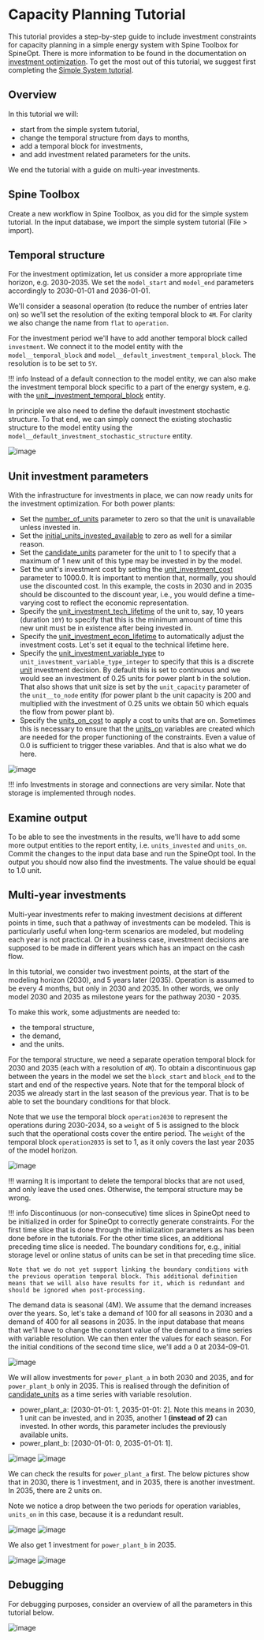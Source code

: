 # Capacity Planning Tutorial

This tutorial provides a step-by-step guide to include investment constraints for capacity planning in a simple energy system with Spine Toolbox for SpineOpt. There is more information to be found in the documentation on [investment optimization](https://spine-tools.github.io/SpineOpt.jl/latest/advanced_concepts/investment_optimization/). To get the most out of this tutorial, we suggest first completing the [Simple System tutorial](https://spine-tools.github.io/SpineOpt.jl/latest/tutorial/simple_system/).

## Overview

In this tutorial we will:
+ start from the simple system tutorial,
+ change the temporal structure from days to months,
+ add a temporal block for investments,
+ and add investment related parameters for the units.

We end the tutorial with a guide on multi-year investments.

## Spine Toolbox

Create a new workflow in Spine Toolbox, as you did for the simple system tutorial. In the input database, we import the simple system tutorial (File > import).

## Temporal structure

For the investment optimization, let us consider a more appropriate time horizon, e.g. 2030-2035. We set the `model_start` and `model_end` parameters accordingly to 2030-01-01 and 2036-01-01.

We'll consider a seasonal operation (to reduce the number of entries later on) so we'll set the resolution of the exiting temporal block to `4M`. For clarity we also change the name from `flat` to `operation`.

For the investment period we'll have to add another temporal block called `investment`. We connect it to the model entity with the `model__temporal_block` and `model__default_investment_temporal_block`. The resolution is to be set to `5Y`.

!!! info
	Instead of a default connection to the model entity, we can also make the investment temporal block specific to a part of the energy system, e.g. with the [unit\_\_investment\_temporal\_block](@ref) entity.

In principle we also need to define the default investment stochastic structure. To that end, we can simply connect the existing stochastic structure to the model entity using the `model__default_investment_stochastic_structure` entity.

![image](figs_capacity_planning/capacity_temporal.png)

## Unit investment parameters

With the infrastructure for investments in place, we can now ready units for the investment optimization. For both power plants:
- Set the [number\_of\_units](@ref) parameter to zero so that the unit is unavailable unless invested in.
- Set the [initial\_units\_invested\_available](@ref) to zero as well for a similar reason.
- Set the [candidate\_units](@ref) parameter for the unit to 1 to specify that a maximum of 1 new unit of this type may be invested in by the model.
- Set the unit's investment cost by setting the [unit\_investment\_cost](@ref) parameter to 1000.0. It is important to mention that, normally, you should use the discounted cost. In this example, the costs in 2030 and in 2035 should be discounted to the discount year, i.e., you would define a time-varying cost to reflect the economic representation.
- Specify the [unit\_investment\_tech\_lifetime](@ref) of the unit to, say, 10 years (duration `10Y`) to specify that this is the minimum amount of time this new unit must be in existence after being invested in.
- Specify the [unit\_investment\_econ\_lifetime](@ref) to automatically adjust the investment costs. Let's set it equal to the technical lifetime here.
- Specify the [unit\_investment\_variable\_type](@ref) to `unit_investment_variable_type_integer` to specify that this is a discrete [unit](@ref) investment decision. By default this is set to continuous and we would see an investment of 0.25 units for power plant b in the solution. That also shows that unit size is set by the `unit_capacity` parameter of the `unit__to_node` entity (for power plant b the unit capacity is 200 and multiplied with the investment of 0.25 units we obtain 50 which equals the flow from power plant b).
- Specify the [units\_on\_cost](@ref) to apply a cost to units that are on. Sometimes this is necessary to ensure that the [units\_on](@ref) variables are created which are needed for the proper functioning of the constraints. Even a value of 0.0 is sufficient to trigger these variables. And that is also what we do here.

![image](figs_capacity_planning/capacity_unit.png)

!!! info
	Investments in storage and connections are very similar. Note that storage is implemented through nodes.

## Examine output

To be able to see the investments in the results, we'll have to add some more output entities to the report entity, i.e. `units_invested` and `units_on`. Commit the changes to the input data base and run the SpineOpt tool. In the output you should now also find the investments. The value should be equal to 1.0 unit.

## Multi-year investments

Multi-year investments refer to making investment decisions at different points in time, such that a pathway of investments can be modeled. This is particularly useful when long-term scenarios are modeled, but modeling each year is not practical. Or in a business case, investment decisions are supposed to be made in different years which has an impact on the cash flow.

In this tutorial, we consider two investment points, at the start of the modeling horizon (2030), and 5 years later (2035). Operation is assumed to be every 4 months, but only in 2030 and 2035. In other words, we only model 2030 and 2035 as milestone years for the pathway 2030 - 2035.

To make this work, some adjustments are needed to:
+ the temporal structure,
+ the demand,
+ and the units.

For the temporal structure, we need a separate operation temporal block for 2030 and 2035 (each with a resolution of `4M`). To obtain a discontinuous gap between the years in the model we set the `block_start` and `block_end` to the start and end of the respective years. Note that for the temporal block of 2035 we already start in the last season of the previous year. That is to be able to set the boundary conditions for that block.

Note that we use the temporal block `operation2030` to represent the operations during 2030-2034, so a `weight` of 5 is assigned to the block such that the operational costs cover the entire period. The `weight` of the temporal block `operation2035` is set to 1, as it only covers the last year 2035 of the model horizon.

![image](figs_capacity_planning/multi-year_temporal.png)

!!! warning 
	It is important to delete the temporal blocks that are not used, and only leave the used ones. Otherwise, the temporal structure may be wrong.

!!! info
	Discontinuous (or non-consecutive) time slices in SpineOpt need to be initialized in order for SpineOpt to correctly generate constraints. For the first time slice that is done through the initialization parameters as has been done before in the tutorials. For the other time slices, an additional preceding time slice is needed. The boundary conditions for, e.g., initial storage level or online status of units can be set in that preceding time slice.

	Note that we do not yet support linking the boundary conditions with the previous operation temporal block. This additional definition means that we will also have results for it, which is redundant and should be ignored when post-processing.

The demand data is seasonal (4M). We assume that the demand increases over the years. So, let's take a demand of 100 for all seasons in 2030 and a demand of 400 for all seasons in 2035. In the input database that means that we'll have to change the constant value of the demand to a time series with variable resolution. We can then enter the values for each season. For the initial conditions of the second time slice, we'll add a 0 at 2034-09-01.

![image](figs_capacity_planning/multi-year_demand.png)

We will allow investments for `power_plant_a` in both 2030 and 2035, and for `power_plant_b` only in 2035. This is realised through the definition of [candidate\_units](@ref) as a time series with variable resolution.

- power_plant_a: [2030-01-01: 1, 2035-01-01: 2]. Note this means in 2030, 1 unit can be invested, and in 2035, another 1 **(instead of 2)** can invested. In other words, this parameter includes the previously available units.
- power_plant_b: [2030-01-01: 0, 2035-01-01: 1].

![image](figs_capacity_planning/multi-year_unit_a.png)
![image](figs_capacity_planning/multi-year_unit_b.png)

We can check the results for `power_plant_a` first. The below pictures show that in 2030, there is 1 investment, and in 2035, there is another investment. In 2035, there are 2 units on.

Note we notice a drop between the two periods for operation variables, `units_on` in this case, because it is a redundant result.

![image](figs_capacity_planning/result-ppa-invested.png)
![image](figs_capacity_planning/result-ppa-on.png)

We also get 1 investment for `power_plant_b` in 2035.

![image](figs_capacity_planning/result-ppb-invested.png)
![image](figs_capacity_planning/result-ppb-on.png)

## Debugging

For debugging purposes, consider an overview of all the parameters in this tutorial below.

![image](figs_capacity_planning/overview.png)